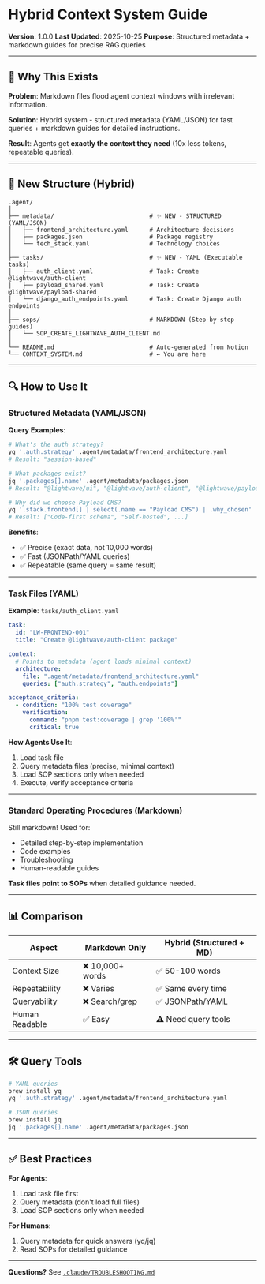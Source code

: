# Hybrid Context System Guide

**Version**: 1.0.0
**Last Updated**: 2025-10-25
**Purpose**: Structured metadata + markdown guides for precise RAG queries

---

## 🎯 Why This Exists

**Problem**: Markdown files flood agent context windows with irrelevant information.

**Solution**: Hybrid system - structured metadata (YAML/JSON) for fast queries + markdown guides for detailed instructions.

**Result**: Agents get **exactly the context they need** (10x less tokens, repeatable queries).

---

## 📂 New Structure (Hybrid)

```
.agent/
│
├── metadata/                           # ✨ NEW - STRUCTURED (YAML/JSON)
│   ├── frontend_architecture.yaml      # Architecture decisions
│   ├── packages.json                   # Package registry
│   └── tech_stack.yaml                 # Technology choices
│
├── tasks/                              # ✨ NEW - YAML (Executable tasks)
│   ├── auth_client.yaml                # Task: Create @lightwave/auth-client
│   ├── payload_shared.yaml             # Task: Create @lightwave/payload-shared
│   └── django_auth_endpoints.yaml      # Task: Create Django auth endpoints
│
├── sops/                               # MARKDOWN (Step-by-step guides)
│   └── SOP_CREATE_LIGHTWAVE_AUTH_CLIENT.md
│
└── README.md                           # Auto-generated from Notion
└── CONTEXT_SYSTEM.md                   # ← You are here
```

---

## 🔍 How to Use It

### **Structured Metadata** (YAML/JSON)

**Query Examples**:

```bash
# What's the auth strategy?
yq '.auth.strategy' .agent/metadata/frontend_architecture.yaml
# Result: "session-based"

# What packages exist?
jq '.packages[].name' .agent/metadata/packages.json
# Result: "@lightwave/ui", "@lightwave/auth-client", "@lightwave/payload-shared"

# Why did we choose Payload CMS?
yq '.stack.frontend[] | select(.name == "Payload CMS") | .why_chosen' .agent/metadata/tech_stack.yaml
# Result: ["Code-first schema", "Self-hosted", ...]
```

**Benefits**:
- ✅ Precise (exact data, not 10,000 words)
- ✅ Fast (JSONPath/YAML queries)
- ✅ Repeatable (same query = same result)

---

### **Task Files** (YAML)

**Example**: `tasks/auth_client.yaml`

```yaml
task:
  id: "LW-FRONTEND-001"
  title: "Create @lightwave/auth-client package"

context:
  # Points to metadata (agent loads minimal context)
  architecture:
    file: ".agent/metadata/frontend_architecture.yaml"
    queries: ["auth.strategy", "auth.endpoints"]

acceptance_criteria:
  - condition: "100% test coverage"
    verification:
      command: "pnpm test:coverage | grep '100%'"
      critical: true
```

**How Agents Use It**:
1. Load task file
2. Query metadata files (precise, minimal context)
3. Load SOP sections only when needed
4. Execute, verify acceptance criteria

---

### **Standard Operating Procedures** (Markdown)

Still markdown! Used for:
- Detailed step-by-step implementation
- Code examples
- Troubleshooting
- Human-readable guides

**Task files point to SOPs** when detailed guidance needed.

---

## 📊 Comparison

| Aspect | Markdown Only | Hybrid (Structured + MD) |
|--------|--------------|---------------------------|
| Context Size | ❌ 10,000+ words | ✅ 50-100 words |
| Repeatability | ❌ Varies | ✅ Same every time |
| Queryability | ❌ Search/grep | ✅ JSONPath/YAML |
| Human Readable | ✅ Easy | ⚠️ Need query tools |

---

## 🛠️ Query Tools

```bash
# YAML queries
brew install yq
yq '.auth.strategy' .agent/metadata/frontend_architecture.yaml

# JSON queries
brew install jq
jq '.packages[].name' .agent/metadata/packages.json
```

---

## ✅ Best Practices

**For Agents**:
1. Load task file first
2. Query metadata (don't load full files)
3. Load SOP sections only when needed

**For Humans**:
1. Query metadata for quick answers (yq/jq)
2. Read SOPs for detailed guidance

---

**Questions?** See [`.claude/TROUBLESHOOTING.md`](../.claude/TROUBLESHOOTING.md)
